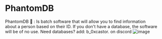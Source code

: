 # PhantomDB
PhantomDB 👻 : Is batch software that will allow you to find information about a person based on their ID. If you don't have a database, the software will be of no use. Need databases? add: b_0xcastor. on discord 
![image](file:///C:/Users/hackedByCastor/Downloads/PhantomDB.png)
